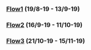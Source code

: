### [Flow1](https://github.com/MartinFrederiksen/CPH-3Sem/tree/master/Flow1) (19/8-19 - 13/9-19)

### [Flow2](https://github.com/MartinFrederiksen/CPH-3Sem/tree/master/Flow2) (16/9-19 - 11/10-19)

### [Flow3](https://github.com/MartinFrederiksen/CPH-3Sem/tree/master/Flow3) (21/10-19 - 15/11-19)